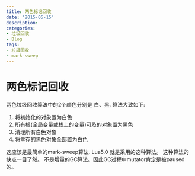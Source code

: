 ```yaml
---
title: 两色标记回收
date: '2015-05-15'
description:
categories:
- 垃圾回收
- Blog
tags:
- 垃圾回收
- mark-sweep
---
```



两色标记回收
=========================

两色垃圾回收算法中的2个颜色分别是 白、黑. 算法大致如下:

1. 将初始化的对象置为白色
2. 所有根(全局变量或栈上的变量)可及的对象置为黑色
3. 清理所有白色对象
4. 将幸存的黑色对象全部置为白色


这应该是最简单的mark-sweep算法. Lua5.0 就是采用的这种算法。 这种算法的缺点一目了然。 不是增量的GC算法。因此GC过程中mutator肯定是被paused的。

